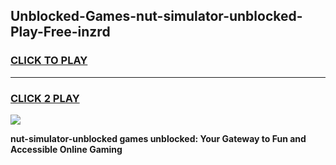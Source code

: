 
## Unblocked-Games-nut-simulator-unblocked-Play-Free-inzrd
<h3>
<a href="https://premium76.site?title=nut-simulator-unblocked&ref=20M">CLICK TO PLAY</a></h3>
<hr>

<h3>
<a href="https://premium76.site?title=nut-simulator-unblocked&ref=20M">CLICK 2 PLAY</a>
  
</h3>

<a href="https://premium76.site?title=nut-simulator-unblocked&ref=19M"><img src="https://clearcache.store/games.png"></a>


**nut-simulator-unblocked games unblocked: Your Gateway to Fun and Accessible Online Gaming**
